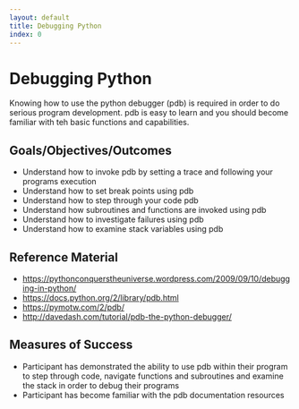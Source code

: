 ```yaml
---
layout: default
title: Debugging Python 
index: 0
---
```


Debugging Python
================

Knowing how to use the python debugger (pdb) is required in order to do serious program development. pdb is easy to learn and you should become familiar with teh basic functions and capabilities.

Goals/Objectives/Outcomes
-------------------------

* Understand how to invoke pdb by setting a trace and following your programs execution
* Understand how to set break points using pdb
* Understand how to step through your code pdb
* Understand how subroutines and functions are invoked using pdb
* Understand how to investigate failures using pdb
* Understand how to examine stack variables using pdb

Reference Material
------------------

* https://pythonconquerstheuniverse.wordpress.com/2009/09/10/debugging-in-python/
* https://docs.python.org/2/library/pdb.html
* https://pymotw.com/2/pdb/
* http://davedash.com/tutorial/pdb-the-python-debugger/

Measures of Success
-------------------

* Participant has demonstrated the ability to use pdb within their program to step through code, navigate functions and subroutines and examine the stack in order to debug their programs
* Participant has become familiar with the pdb documentation resources
